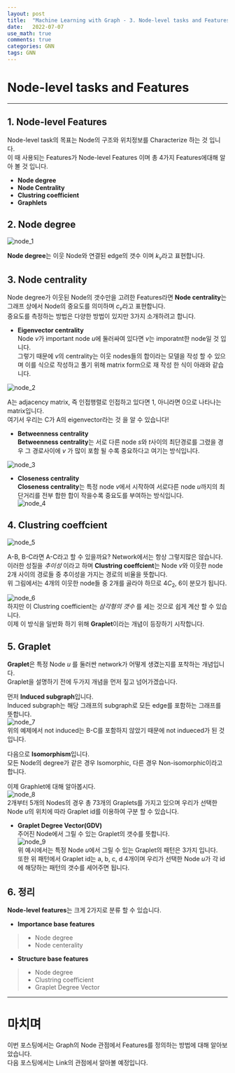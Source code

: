 ```yaml
---
layout: post
title:  "Machine Learning with Graph - 3. Node-level tasks and Features"
date:   2022-07-07
use_math: true
comments: true
categories: GNN
tags: GNN
---
```

# Node-level tasks and Features


---

## 1. Node-level Features

Node-level task의 목표는 Node의 구조와 위치정보를 Characterize 하는 것 입니다.  
이 때 사용되는 Features가 Node-level Features 이며 총 4가지 Features에대해 알아 볼 것 입니다.  

* **Node degree**  
* **Node Centrality**  
* **Clustring coefficient**  
* **Graphlets**  

## 2. Node degree

![node_1](/img/node_1.png)

**Node degree**는 이웃 Node와 연결된 edge의 갯수 이며 $k_{v}$라고 표현합니다.  


## 3. Node centrality

Node degree가 이웃된 Node의 갯수만을 고려한 Features라면 **Node centrality**는 그래프 상에서 Node의 중요도를 의미하며 $c_{v}$라고 표현합니다.  
중요도를 측정하는 방법은 다양한 방법이 있지만 3가지 소개하려고 합니다.  

* **Eigenvector centrality**  
Node $v$가 important node $u$에 둘러싸여 있다면 $v$는 imporatnt한 node일 것 입니다.  
그렇기 때문에 $v$의 centrality는 이웃 nodes들의 합이라는 모델을 작성 할 수 있으며 이를 식으로 작성하고 풀기 위해 matrix form으로 재 작성 한 식이 아래와 같습니다.  

![node_2](/img/node_2.png)  

A는 adjacency matrix, 즉 인접행렬로 인접하고 있다면 1, 아니라면 0으로 나타나는 matrix입니다.  
여기서 우리는 C가 A의 eigenvector라는 것 을 알 수 있습니다!  

* **Betweenness centrality**  
**Betweenness centrality**는 서로 다른 node $s$와 $t$사이의 최단경로를 그렸을 경우 그 경로사이에 $v$ 가 많이 포함 될 수록 중요하다고 여기는 방식입니다. 

![node_3](/img/node_3.png)  

* **Closeness centrality**  
**Closeness centrality**는 특정 node $v$에서 시작하여 서로다른 node $u$까지의 최단거리를 전부 합한 합이 작을수록 중요도를 부여하는 방식입니다.  
![node_4](/img/node_4.png)  

## 4. Clustring coeffcient

![node_5](/img/node_5.png)  

A-B, B-C라면 A-C라고 할 수 있을까요? Network에서는 항상 그렇지많은 않습니다.  
이러한 성질을 *추이성* 이라고 하며 **Clustring coeffcient**는 Node $v$와 이웃한 node 2개 사이의 경로들 중 추이성을 가지는 경로의 비율을 뜻합니다.  
위 그림에서는 4개의 이웃한 node들 중 2개를 골라야 하므로 $4C_{2}$, 6이 분모가 됩니다.  

![node_6](/img/node_6.png)  
하지만 이 Clustring coefficient는 *삼각형의 갯수* 를 세는 것으로 쉽게 계산 할 수 있습니다.  
이제 이 방식을 일반화 하기 위해 **Graplet**이라는 개념이 등장하기 시작합니다.  

## 5. Graplet

**Graplet**은 특정 Node $u$ 를 둘러싼 network가 어떻게 생겼는지를 포착하는 개념입니다.  
Graplet을 설명하기 전에 두가지 개념을 먼저 짚고 넘어가겠습니다.  

먼저 **Induced subgraph**입니다.  
Induced subgraph는 해당 그래프의 subgraph로 모든 edge를 포함하는 그래프를 뜻합니다.  
![node_7](/img/node_7.png)  
위의 예제에서 not induced는 B-C를 포함하지 않았기 때문에 not indueced가 된 것 입니다.  

다음으로 **Isomorphism**입니다.  
모든 Node의 degree가 같은 경우 Isomorphic, 다른 경우 Non-isomorphic이라고 합니다.  

이제 Graphlet에 대해 알아봅시다.  
![node_8](/img/node_8.png)  
2개부터 5개의 Nodes의 경우 총 73개의 Graplets를 가지고 있으며 우리가 선택한 Node $u$의 위치에 따라 Graplet id를 이용하여 구분 할 수 있습니다.  

* **Graplet Degree Vector(GDV)**  
주어진 Node에서 그릴 수 있는 Graplet의 갯수를 뜻합니다.  
![node_9](/img/node_9.png)  
위 예시에서는 특정 Node $u$에서 그릴 수 있는 Graplet의 패턴은 3가지 입니다.  
또한 위 패턴에서 Graplet id는 a, b, c, d 4개이며 우리가 선택한 Node $u$가 각 id에 해당하는 패턴의 갯수를 세어주면 됩니다.  

## 6. 정리

**Node-level features**는 크게 2가지로 분류 할 수 있습니다.  

* **Importance base features**  
> * Node degree
> * Node centerality

* **Structure base features**  
> * Node degree
> * Clustring coefficient
> * Graplet Degree Vector

---
# 마치며

이번 포스팅에서는 Graph의 Node 관점에서 Features를 정의하는 방법에 대해 알아보았습니다.  
다음 포스팅에서는 Link의 관점에서 알아볼 예정입니다.  
